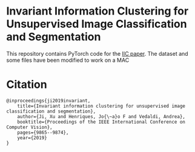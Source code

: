 # Invariant Information Clustering for Unsupervised Image Classification and Segmentation

This repository contains PyTorch code for the <a href="https://arxiv.org/abs/1807.06653">IIC paper</a>.
The dataset and some files have been modified to work on a MAC
# Citation
    @inproceedings{ji2019invariant,
        title={Invariant information clustering for unsupervised image classification and segmentation},
        author={Ji, Xu and Henriques, Jo{\~a}o F and Vedaldi, Andrea},
        booktitle={Proceedings of the IEEE International Conference on Computer Vision},
        pages={9865--9874},
        year={2019}
    }

